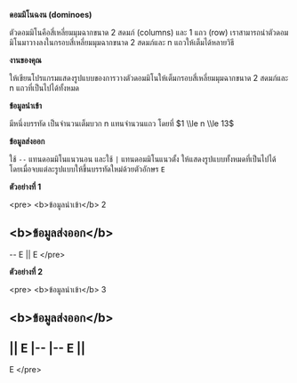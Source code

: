 **ดอมมิโนฉงน (dominoes)**

ตัวดอมมิโนคือสี่เหลี่ยมมุมฉากขนาด 2 สดมภ์ (columns) และ 1 แถว (row) เราสามารถนำตัวดอมมิโนมาวางลงในกรอบสี่เหลี่ยมมุมฉากขนาด 2 สดมภ์และ n แถวให้เต็มได้หลายวิธี

**งานของคุณ**

ให้เขียนโปรแกรมแสดงรูปแบบของการวางตัวดอมมิโนให้เต็มกรอบสี่เหลี่ยมมุมฉากขนาด 2 สดมภ์และ n แถวที่เป็นไปได้ทั้งหมด

**ข้อมูลนำเข้า**

มีหนึ่งบรรทัด เป็นจำนวนเต็มบวก n แทนจำนวนแถว โดยที่ $1 \\le n \\le 13$

**ข้อมูลส่งออก**

ใช้ `--` แทนดอมมิโนแนวนอน และใช้ `|` แทนดอมมิโนแนวตั้ง ให้แสดงรูปแบบทั้งหมดที่เป็นไปได้ โดยเมื่อจบแต่ละรูปแบบให้ขึ้นบรรทัดใหม่ด้วยตัวอักษร `E`

**ตัวอย่างที่ 1**

\<pre\>
\<b\>ข้อมูลนำเข้า\</b\>
2

## \<b\>ข้อมูลส่งออก\</b\>

\--
E
||
E
\</pre\>

**ตัวอย่างที่ 2**

\<pre\>
\<b\>ข้อมูลนำเข้า\</b\>
3

## \<b\>ข้อมูลส่งออก\</b\>

## || E |-- |-- E ||

E
\</pre\>